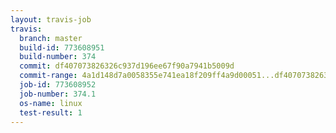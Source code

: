 ```yaml
---
layout: travis-job
travis:
  branch: master
  build-id: 773608951
  build-number: 374
  commit: df407073826326c937d196ee67f90a7941b5009d
  commit-range: 4a1d148d7a0058355e741ea18f209ff4a9d00051...df407073826326c937d196ee67f90a7941b5009d
  job-id: 773608952
  job-number: 374.1
  os-name: linux
  test-result: 1
---
```


